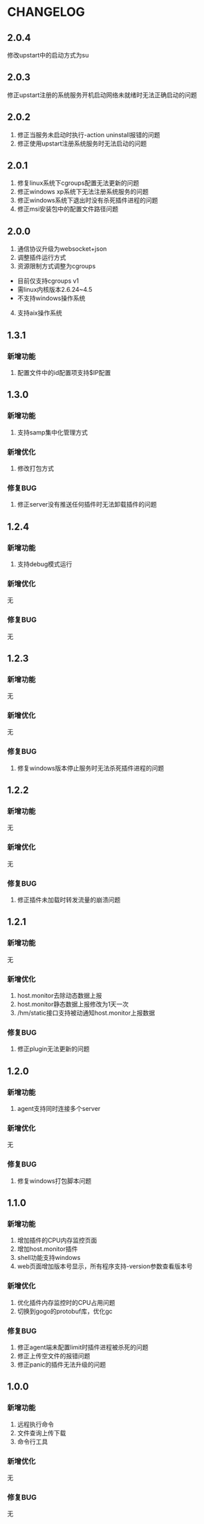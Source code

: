 # CHANGELOG

## 2.0.4

修改upstart中的启动方式为su

## 2.0.3

修正upstart注册的系统服务开机启动网络未就绪时无法正确启动的问题

## 2.0.2

1. 修正当服务未启动时执行-action uninstall报错的问题
2. 修正使用upstart注册系统服务时无法启动的问题

## 2.0.1

1. 修复linux系统下cgroups配置无法更新的问题
2. 修正windows xp系统下无法注册系统服务的问题
3. 修正windows系统下退出时没有杀死插件进程的问题
4. 修正msi安装包中的配置文件路径问题

## 2.0.0

1. 通信协议升级为websocket+json
2. 调整插件运行方式
3. 资源限制方式调整为cgroups
  - 目前仅支持cgroups v1
  - 需linux内核版本2.6.24~4.5
  - 不支持windows操作系统
4. 支持aix操作系统

## 1.3.1

### 新增功能

1. 配置文件中的id配置项支持$IP配置

## 1.3.0

### 新增功能

1. 支持samp集中化管理方式

### 新增优化

1. 修改打包方式

### 修复BUG

1. 修正server没有推送任何插件时无法卸载插件的问题

## 1.2.4

### 新增功能

1. 支持debug模式运行

### 新增优化

无

### 修复BUG

无

## 1.2.3

### 新增功能

无

### 新增优化

无

### 修复BUG

1. 修复windows版本停止服务时无法杀死插件进程的问题

## 1.2.2

### 新增功能

无

### 新增优化

无

### 修复BUG

1. 修正插件未加载时转发流量的崩溃问题

## 1.2.1

### 新增功能

无

### 新增优化

1. host.monitor去除动态数据上报
2. host.monitor静态数据上报修改为1天一次
3. /hm/static接口支持被动通知host.monitor上报数据

### 修复BUG

1. 修正plugin无法更新的问题

## 1.2.0

### 新增功能

1. agent支持同时连接多个server

### 新增优化

无

### 修复BUG

1. 修复windows打包脚本问题

## 1.1.0

### 新增功能

1. 增加插件的CPU内存监控页面
2. 增加host.monitor插件
3. shell功能支持windows
4. web页面增加版本号显示，所有程序支持-version参数查看版本号

### 新增优化

1. 优化插件内存监控时的CPU占用问题
2. 切换到gogo的protobuf库，优化gc

### 修复BUG

1. 修正agent端未配置limit时插件进程被杀死的问题
2. 修正上传空文件的报错问题
3. 修正panic的插件无法升级的问题

## 1.0.0

### 新增功能

1. 远程执行命令
2. 文件查询上传下载
3. 命令行工具

### 新增优化

无

### 修复BUG

无

